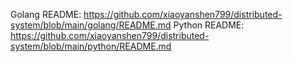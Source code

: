 Golang README: https://github.com/xiaoyanshen799/distributed-system/blob/main/golang/README.md
Python README: https://github.com/xiaoyanshen799/distributed-system/blob/main/python/README.md
